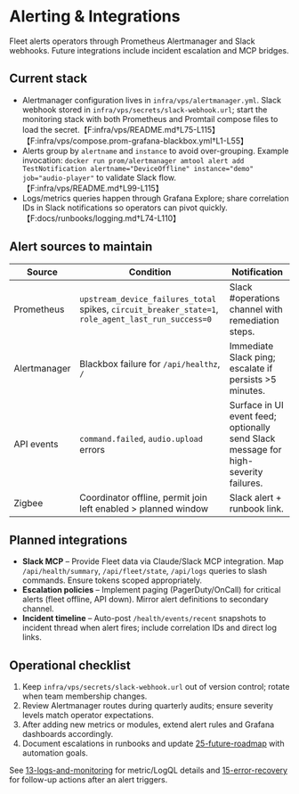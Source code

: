 # Alerting & Integrations

Fleet alerts operators through Prometheus Alertmanager and Slack webhooks. Future integrations include incident escalation and MCP bridges.

## Current stack

- Alertmanager configuration lives in `infra/vps/alertmanager.yml`. Slack webhook stored in `infra/vps/secrets/slack-webhook.url`; start the monitoring stack with both Prometheus and Promtail compose files to load the secret.【F:infra/vps/README.md†L75-L115】【F:infra/vps/compose.prom-grafana-blackbox.yml†L1-L55】
- Alerts group by `alertname` and `instance` to avoid over-grouping. Example invocation: `docker run prom/alertmanager amtool alert add TestNotification alertname="DeviceOffline" instance="demo" job="audio-player"` to validate Slack flow.【F:infra/vps/README.md†L99-L115】
- Logs/metrics queries happen through Grafana Explore; share correlation IDs in Slack notifications so operators can pivot quickly.【F:docs/runbooks/logging.md†L74-L110】

## Alert sources to maintain

| Source       | Condition                                                                                           | Notification                                                                        |
| ------------ | --------------------------------------------------------------------------------------------------- | ----------------------------------------------------------------------------------- |
| Prometheus   | `upstream_device_failures_total` spikes, `circuit_breaker_state=1`, `role_agent_last_run_success=0` | Slack #operations channel with remediation steps.                                   |
| Alertmanager | Blackbox failure for `/api/healthz`, `/`                                                            | Immediate Slack ping; escalate if persists >5 minutes.                              |
| API events   | `command.failed`, `audio.upload` errors                                                             | Surface in UI event feed; optionally send Slack message for high-severity failures. |
| Zigbee       | Coordinator offline, permit join left enabled > planned window                                      | Slack alert + runbook link.                                                         |

## Planned integrations

- **Slack MCP** – Provide Fleet data via Claude/Slack MCP integration. Map `/api/health/summary`, `/api/fleet/state`, `/api/logs` queries to slash commands. Ensure tokens scoped appropriately.
- **Escalation policies** – Implement paging (PagerDuty/OnCall) for critical alerts (fleet offline, API down). Mirror alert definitions to secondary channel.
- **Incident timeline** – Auto-post `/health/events/recent` snapshots to incident thread when alert fires; include correlation IDs and direct log links.

## Operational checklist

1. Keep `infra/vps/secrets/slack-webhook.url` out of version control; rotate when team membership changes.
2. Review Alertmanager routes during quarterly audits; ensure severity levels match operator expectations.
3. After adding new metrics or modules, extend alert rules and Grafana dashboards accordingly.
4. Document escalations in runbooks and update [25-future-roadmap](./25-future-roadmap.md) with automation goals.

See [13-logs-and-monitoring](./13-logs-and-monitoring.md) for metric/LogQL details and [15-error-recovery](./15-error-recovery.md) for follow-up actions after an alert triggers.
